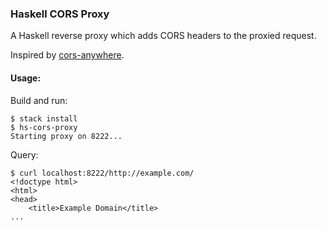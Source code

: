 
### Haskell CORS Proxy

A Haskell reverse proxy which adds CORS headers to the proxied request.

Inspired by [cors-anywhere](https://github.com/Rob--W/cors-anywhere).


#### Usage:

Build and run:

```
$ stack install
$ hs-cors-proxy
Starting proxy on 8222...
```

Query:

```
$ curl localhost:8222/http://example.com/
<!doctype html>
<html>
<head>
    <title>Example Domain</title>
...
```
